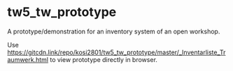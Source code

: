 # tw5_tw_prototype
A prototype/demonstration for an inventory system of an open workshop.

Use https://gitcdn.link/repo/kosi2801/tw5_tw_prototype/master/_Inventarliste_Traumwerk.html to view prototype directly in browser.